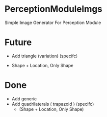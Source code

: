 # PerceptionModuleImgs
Simple Image Generator For Perception Module


# Future

- Add triangle (variation) (specifc)

- Shape + Location, Only Shape

# Done 
- Add generic 
- Add quadrilaterals ( trapazoid ) (specifc)
    - (Shape + Location, Only Shape)
